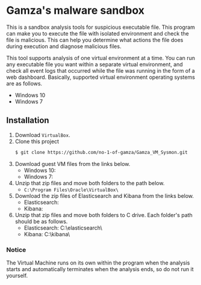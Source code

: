 # Gamza's malware sandbox
This is a sandbox analysis tools for suspicious executable file. This program can make you to execute the file with isolated environment and check the file is malicious. This can help you determine what actions the file does during execution and diagnose malicious files.

This tool supports analysis of one virtual environment at a time. You can run any executable file you want within a separate virtual environment, and check all event logs that occurred while the file was running in the form of a web dashboard. Basically, supported virtual environment operating systems are as follows.
- Windows 10
- Windows 7

## Installation
1. Download `VirtualBox`.
2. Clone this project
    ```bash
    $ git clone https://github.com/no-1-of-gamza/Gamza_VM_Sysmon.git
    ```
3. Download guest VM files from the links below.
    - Windows 10: []()
    - Windows 7: []()
4. Unzip that zip files and move both folders to the path below.
    - `C:\Program Files\Oracle\VirtualBox\`
5. Download the zip files of Elasticsearch and Kibana from the links below.
    - Elasticsearch: []()
    - Kibana: []()
6. Unzip that zip files and move both folders to C drive. Each folder's path should be as follows.
    - Elasticsearch: C:\\elasticsearch\\
    - Kibana: C:\\kibana\\

### Notice
The Virtual Machine runs on its own within the program when the analysis starts and automatically terminates when the analysis ends, so do not run it yourself.